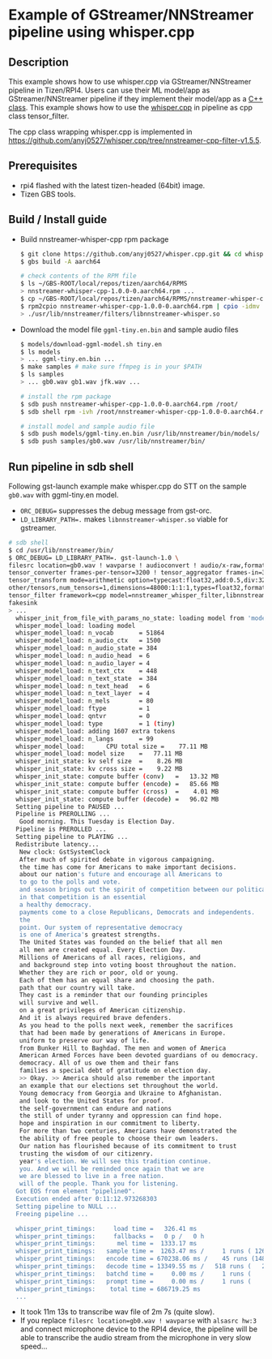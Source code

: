 # Example of GStreamer/NNStreamer pipeline using whisper.cpp

## Description

This example shows how to use whisper.cpp via GStreamer/NNStreamer pipeline in Tizen/RPI4. Users can use their ML model/app as GStreamer/NNStreamer pipeline if they implement their model/app as a [C++ class](https://github.com/nnstreamer/nnstreamer/blob/main/ext/nnstreamer/tensor_filter/tensor_filter_cpp.hh). This example shows how to use the [whisper.cpp](https://github.com/ggerganov/whisper.cpp/) in pipeline as cpp class tensor_filter.

The cpp class wrapping whisper.cpp is implemented in https://github.com/anyj0527/whisper.cpp/tree/nnstreamer-cpp-filter-v1.5.5.

## Prerequisites

- rpi4 flashed with the latest tizen-headed (64bit) image.
- Tizen GBS tools.

## Build / Install guide

- Build nnstreamer-whisper-cpp rpm package
  ```bash
  $ git clone https://github.com/anyj0527/whisper.cpp.git && cd whisper.cpp && git checkout nnstreamer-cpp-filter-v1.5.5
  $ gbs build -A aarch64

  # check contents of the RPM file
  $ ls ~/GBS-ROOT/local/repos/tizen/aarch64/RPMS
  > nnstreamer-whisper-cpp-1.0.0-0.aarch64.rpm ...
  $ cp ~/GBS-ROOT/local/repos/tizen/aarch64/RPMS/nnstreamer-whisper-cpp-1.0.0-0.aarch64.rpm .
  $ rpm2cpio nnstreamer-whisper-cpp-1.0.0-0.aarch64.rpm | cpio -idmv
  > ./usr/lib/nnstreamer/filters/libnnstreamer-whisper.so
  ```

- Download the model file `ggml-tiny.en.bin` and sample audio files
  ```bash
  $ models/download-ggml-model.sh tiny.en
  $ ls models
  > ... ggml-tiny.en.bin ...
  $ make samples # make sure ffmpeg is in your $PATH
  $ ls samples
  > ... gb0.wav gb1.wav jfk.wav ...

  # install the rpm package
  $ sdb push nnstreamer-whisper-cpp-1.0.0-0.aarch64.rpm /root/
  $ sdb shell rpm -ivh /root/nnstreamer-whisper-cpp-1.0.0-0.aarch64.rpm

  # install model and sample audio file
  $ sdb push models/ggml-tiny.en.bin /usr/lib/nnstreamer/bin/models/
  $ sdb push samples/gb0.wav /usr/lib/nnstreamer/bin/
  ```

## Run pipeline in sdb shell

Following gst-launch example make whisper.cpp do STT on the sample `gb0.wav` with ggml-tiny.en model.
- `ORC_DEBUG=` suppresses the debug message from gst-orc.
- `LD_LIBRARY_PATH=.` makes `libnnstreamer-whisper.so` viable for gstreamer.

``` bash
# sdb shell
$ cd /usr/lib/nnstreamer/bin/
$ ORC_DEBUG= LD_LIBRARY_PATH=. gst-launch-1.0 \
filesrc location=gb0.wav ! wavparse ! audioconvert ! audio/x-raw,format=S16LE,channels=1,rate=16000,layout=interleaved ! \
tensor_converter frames-per-tensor=3200 ! tensor_aggregator frames-in=3200 frames-out=48000 frames-flush=44800 frames-dim=1 ! \
tensor_transform mode=arithmetic option=typecast:float32,add:0.5,div:32767.5 ! tensor_transform mode=dimchg option=0:1 ! \
other/tensors,num_tensors=1,dimensions=48000:1:1:1,types=float32,format=static ! \
tensor_filter framework=cpp model=nnstreamer_whisper_filter,libnnstreamer-whisper.so ! \
fakesink
> ...
  whisper_init_from_file_with_params_no_state: loading model from 'models/ggml-tiny.en.bin'
  whisper_model_load: loading model
  whisper_model_load: n_vocab       = 51864
  whisper_model_load: n_audio_ctx   = 1500
  whisper_model_load: n_audio_state = 384
  whisper_model_load: n_audio_head  = 6
  whisper_model_load: n_audio_layer = 4
  whisper_model_load: n_text_ctx    = 448
  whisper_model_load: n_text_state  = 384
  whisper_model_load: n_text_head   = 6
  whisper_model_load: n_text_layer  = 4
  whisper_model_load: n_mels        = 80
  whisper_model_load: ftype         = 1
  whisper_model_load: qntvr         = 0
  whisper_model_load: type          = 1 (tiny)
  whisper_model_load: adding 1607 extra tokens
  whisper_model_load: n_langs       = 99
  whisper_model_load:      CPU total size =    77.11 MB
  whisper_model_load: model size    =   77.11 MB
  whisper_init_state: kv self size  =    8.26 MB
  whisper_init_state: kv cross size =    9.22 MB
  whisper_init_state: compute buffer (conv)   =   13.32 MB
  whisper_init_state: compute buffer (encode) =   85.66 MB
  whisper_init_state: compute buffer (cross)  =    4.01 MB
  whisper_init_state: compute buffer (decode) =   96.02 MB
  Setting pipeline to PAUSED ...
  Pipeline is PREROLLING ...
   Good morning. This Tuesday is Election Day.
  Pipeline is PREROLLED ...
  Setting pipeline to PLAYING ...
  Redistribute latency...
   New clock: GstSystemClock
   After much of spirited debate in vigorous campaigning.
   the time has come for Americans to make important decisions.
   about our nation's future and encourage all Americans to
   to go to the polls and vote.
   and season brings out the spirit of competition between our political
   in that competition is an essential
   a healthy democracy.
   payments come to a close Republicans, Democrats and independents.
   the
   point. Our system of representative democracy
   is one of America's greatest strengths.
   The United States was founded on the belief that all men
   all men are created equal. Every Election Day.
   Millions of Americans of all races, religions, and
   and background step into voting boost throughout the nation.
   Whether they are rich or poor, old or young.
   Each of them has an equal share and choosing the path.
   path that our country will take.
   They cast is a reminder that our founding principles
   will survive and well.
   on a great privileges of American citizenship.
   And it is always required brave defenders.
   As you head to the polls next week, remember the sacrifices
   that had been made by generations of Americans in Europe.
   uniform to preserve our way of life.
   from Bunker Hill to Baghdad. The men and women of America
   American Armed Forces have been devoted guardians of ou democracy.
   democracy. All of us owe them and their fans
   families a special debt of gratitude on election day.
   >> Okay. >> America should also remember the important
   an example that our elections set throughout the world.
   Young democracy from Georgia and Ukraine to Afghanistan.
   and look to the United States for proof.
   the self-government can endure and nations
   the still of under tyranny and oppression can find hope.
   hope and inspiration in our commitment to liberty.
   For more than two centuries, Americans have demonstrated the
   the ability of free people to choose their own leaders.
   Our nation has flourished because of its commitment to trust
   trusting the wisdom of our citizenry.
   year's election. We will see this tradition continue.
   you. And we will be reminded once again that we are
   we are blessed to live in a free nation.
   will of the people. Thank you for listening.
  Got EOS from element "pipeline0".
  Execution ended after 0:11:12.973268303
  Setting pipeline to NULL ...
  Freeing pipeline ...

  whisper_print_timings:     load time =   326.41 ms
  whisper_print_timings:     fallbacks =   0 p /   0 h
  whisper_print_timings:      mel time =  1333.17 ms
  whisper_print_timings:   sample time =  1263.47 ms /     1 runs ( 1263.47 ms per run)
  whisper_print_timings:   encode time = 670238.06 ms /    45 runs (14894.18 ms per run)
  whisper_print_timings:   decode time = 13349.55 ms /   518 runs (   25.77 ms per run)
  whisper_print_timings:   batchd time =     0.00 ms /     1 runs (    0.00 ms per run)
  whisper_print_timings:   prompt time =     0.00 ms /     1 runs (    0.00 ms per run)
  whisper_print_timings:    total time = 686719.25 ms
  ...
```

- It took 11m 13s to transcribe wav file of 2m 7s (quite slow).
- If you replace `filesrc location=gb0.wav ! wavparse` with `alsasrc hw:3` and connect microphone device to the RPI4 device, the pipeline will be able to transcribe the audio stream from the microphone in very slow speed...
